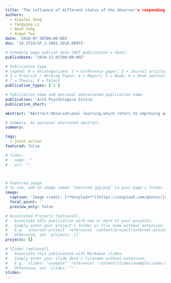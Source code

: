 ```yaml
---
title: 'The influence of different status of the observer's responding hands on observational learningin the joint task'
authors:
  - Xiaolei Song
  - Yangyang Li
  - Qian Yang
  - Xuqun You
date: '2018-07-30T00:00:00Z'
doi: '10.3724/SP.J.1041.2018.00975'

# Schedule page publish date (NOT publication's date).
publishDate: '2019-12-01T00:00:00Z'

# Publication type.
# Legend: 0 = Uncategorized; 1 = Conference paper; 2 = Journal article;
# 3 = Preprint / Working Paper; 4 = Report; 5 = Book; 6 = Book section;
# 7 = Thesis; 8 = Patent
publication_types: ['2']

# Publication name and optional abbreviated publication name.
publication: 'Acta Psychologica Sinica'
publication_short: ''

abstract: "Abstract:Observational learning,which refers to improving performance by observation without physical practice,is one of the most important humancapacities.Although a large amount of studies have shown that observational and physical practice can both acquire a comparable motor learning in individual context,and the status of the responding hands play a crucial role in this process,few researches focused on observational learning in joint context.Hence we presented three experiments that adopted a joint Simon task to explore the conditions under which observational learning occurred by assessing whether it is affected by the status of the observer's responding hands.By adopting a modified version of the social transfer of learning paradigm,threebehavioral experiments were conducted to explore the emergence of observational learning under joint task and the influence of status of body-parts (response hands)on observational learning.The aim of experiment 1 was to investigate whether observational learning took place in joint context.In Experiment 2,the status of the observer's hands were changed in observational learning.It should be noted that during practice phase,observers positioned their hands constrained on the knee in front of them.In Experiment 3,the possible influence of view range furtherly on observational learning was clarified by manipulating the view range and status of the observer's hands.Specifically,the observer was asked to constrain his hands behind the back in practice phase.The results above demonstrated that either the observer or the actor in switch condition showed a significant joint Simon effect,while both of them didd condition when the observer's hands were within his sight.Meanwhile,the same effect was also present when the observer's hands constrained behind the back as compared to in front of them.It can be concluded that both observational learning and physical keypress practice in joint context could transferinto comparable motor learning which has an effect on the subsequent joint task.Moreover,the occurrence of observational learning depends on the potential motor abilities of the observer,which suggests that changes in body status affect the observer's cognitive performance in subsequent joint task whether in or out of his sight.All of above provide empirical research for embodied cognition."

# Summary. An optional shortened abstract.
summary: 

tags:
  - joint action
featured: false

# links:
# - name: ""
#   url: ""



# Featured image
# To use, add an image named `featured.jpg/png` to your page's folder.
image:
  caption: 'Image credit: [**Unsplash**](https://unsplash.com/photos/jdD8gXaTZsc)'
  focal_point: ''
  preview_only: false

# Associated Projects (optional).
#   Associate this publication with one or more of your projects.
#   Simply enter your project's folder or file name without extension.
#   E.g. `internal-project` references `content/project/internal-project/index.md`.
#   Otherwise, set `projects: []`.
projects: []

# Slides (optional).
#   Associate this publication with Markdown slides.
#   Simply enter your slide deck's filename without extension.
#   E.g. `slides: "example"` references `content/slides/example/index.md`.
#   Otherwise, set `slides: ""`.
slides:
---
```


